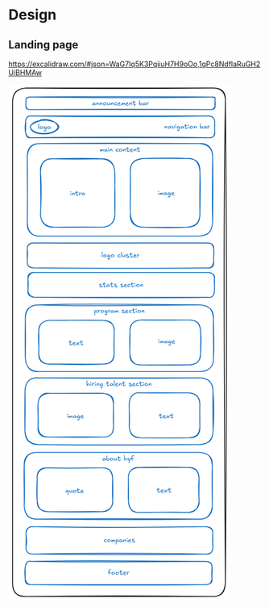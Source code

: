 # Design

## Landing page

<https://excalidraw.com/#json=WaG7Iq5K3PqiiuH7H9oOo,1qPc8NdflaRuGH2UiBHMAw>

![Landing page](./design-landing.png)
